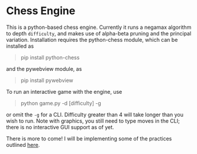 # Chess Engine

This is a python-based chess engine. Currently it runs a negamax algorithm to depth `difficulty`, and makes use of alpha-beta pruning and the principal variation.
Installation requires the python-chess module, which can be installed as
>pip install python-chess

and the pywebview module, as
>pip install pywebview

To run an interactive game with the engine, use 
>python game.py -d [difficulty] -g

or omit the `-g` for a CLI. Difficulty greater than 4 will take longer than you wish to run. Note with graphics, you still need to type moves in the CLI; there is no interactive GUI support as of yet.

There is more to come! I will be implementing some of the practices outlined <a href=http://www.frayn.net/beowulf/theory.html#transposition>here</a>.
